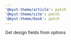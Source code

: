 ```yaml
---
'@myst-theme/article': patch
'@myst-theme/site': patch
'@myst-theme/book': patch
---
```


Get design fields from options
